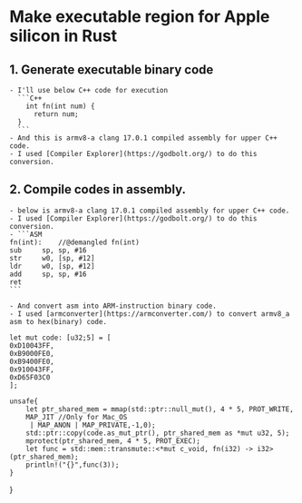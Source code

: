 # Make executable region for Apple silicon in Rust

  ## 1. Generate executable binary code

    - I'll use below C++ code for execution
      ```C++
        int fn(int num) {
          return num;
      }
      ```
    - And this is armv8-a clang 17.0.1 compiled assembly for upper C++ code. 
    - I used [Compiler Explorer](https://godbolt.org/) to do this conversion.

 ## 2. Compile codes in assembly.
 
    - below is armv8-a clang 17.0.1 compiled assembly for upper C++ code. 
    - I used [Compiler Explorer](https://godbolt.org/) to do this conversion.
    - ```ASM
    fn(int):    //@demangled fn(int)
    sub     sp, sp, #16
    str     w0, [sp, #12]
    ldr     w0, [sp, #12]
    add     sp, sp, #16
    ret
    ```

    - And convert asm into ARM-instruction binary code.
    - I used [armconverter](https://armconverter.com/) to convert armv8_a asm to hex(binary) code.
    
    let mut code: [u32;5] = [
    0xD10043FF,
    0xB9000FE0,
    0xB9400FE0,
    0x910043FF,
    0xD65F03C0
    ];
    
    unsafe{
        let ptr_shared_mem = mmap(std::ptr::null_mut(), 4 * 5, PROT_WRITE,
        MAP_JIT //Only for Mac_OS
         | MAP_ANON | MAP_PRIVATE,-1,0);
        std::ptr::copy(code.as_mut_ptr(), ptr_shared_mem as *mut u32, 5);
        mprotect(ptr_shared_mem, 4 * 5, PROT_EXEC);
        let func = std::mem::transmute::<*mut c_void, fn(i32) -> i32>(ptr_shared_mem);
        println!("{}",func(3));
    }
    
}


  
